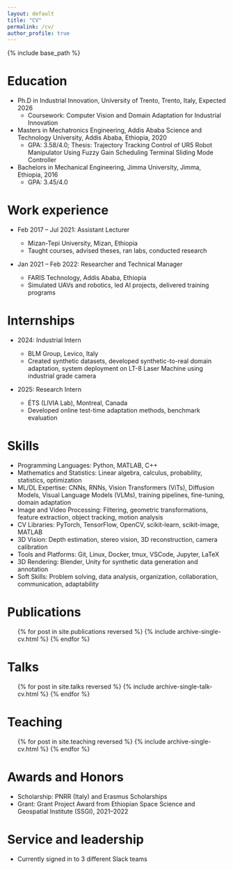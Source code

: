 ```yaml
---
layout: default
title: "CV"
permalink: /cv/
author_profile: true
---
```



{% include base_path %}

Education
======
* Ph.D in Industrial Innovation, University of Trento, Trento, Italy, Expected 2026  
  * Coursework: Computer Vision and Domain Adaptation for Industrial Innovation
* Masters in Mechatronics Engineering, Addis Ababa Science and Technology University, Addis Ababa, Ethiopia, 2020  
  * GPA: 3.58/4.0; Thesis: Trajectory Tracking Control of UR5 Robot Manipulator Using Fuzzy Gain Scheduling Terminal Sliding Mode Controller
* Bachelors in Mechanical Engineering, Jimma University, Jimma, Ethiopia, 2016  
  * GPA: 3.45/4.0

Work experience
======
* Feb 2017 – Jul 2021: Assistant Lecturer  
  * Mizan-Tepi University, Mizan, Ethiopia  
  * Taught courses, advised theses, ran labs, conducted research

* Jan 2021 – Feb 2022: Researcher and Technical Manager  
  * FARIS Technology, Addis Ababa, Ethiopia  
  * Simulated UAVs and robotics, led AI projects, delivered training programs

Internships
======
* 2024: Industrial Intern  
  * BLM Group, Levico, Italy  
  * Created synthetic datasets, developed synthetic-to-real domain adaptation, system deployment on LT-8 Laser Machine using industrial grade camera

* 2025: Research Intern  
  * ÉTS (LIVIA Lab), Montreal, Canada  
  * Developed online test-time adaptation methods, benchmark evaluation

Skills
======
* Programming Languages: Python, MATLAB, C++
* Mathematics and Statistics: Linear algebra, calculus, probability, statistics, optimization
* ML/DL Expertise: CNNs, RNNs, Vision Transformers (ViTs), Diffusion Models, Visual Language Models (VLMs), training pipelines, fine-tuning, domain adaptation
* Image and Video Processing: Filtering, geometric transformations, feature extraction, object tracking, motion analysis
* CV Libraries: PyTorch, TensorFlow, OpenCV, scikit-learn, scikit-image, MATLAB
* 3D Vision: Depth estimation, stereo vision, 3D reconstruction, camera calibration
* Tools and Platforms: Git, Linux, Docker, tmux, VSCode, Jupyter, LaTeX
* 3D Rendering: Blender, Unity for synthetic data generation and annotation
* Soft Skills: Problem solving, data analysis, organization, collaboration, communication, adaptability

Publications
======
  <ul>{% for post in site.publications reversed %}
    {% include archive-single-cv.html %}
  {% endfor %}</ul>

Talks
======
  <ul>{% for post in site.talks reversed %}
    {% include archive-single-talk-cv.html  %}
  {% endfor %}</ul>

Teaching
======
  <ul>{% for post in site.teaching reversed %}
    {% include archive-single-cv.html %}
  {% endfor %}</ul>

Awards and Honors
======
* Scholarship: PNRR (Italy) and Erasmus Scholarships  
* Grant: Grant Project Award from Ethiopian Space Science and Geospatial Institute (SSGI), 2021–2022

Service and leadership
======
* Currently signed in to 3 different Slack teams